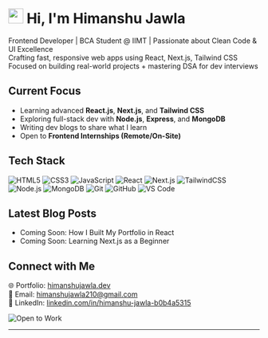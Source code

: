 # <img src="https://raw.githubusercontent.com/MartinHeinz/MartinHeinz/master/wave.gif" width="30px"> Hi, I'm Himanshu Jawla 

 Frontend Developer | BCA Student @ IIMT | Passionate about Clean Code & UI Excellence  
 Crafting fast, responsive web apps using React, Next.js, Tailwind CSS  
 Focused on building real-world projects + mastering DSA for dev interviews


##  Current Focus

-  Learning advanced **React.js**, **Next.js**, and **Tailwind CSS**
-  Exploring full-stack dev with **Node.js**, **Express**, and **MongoDB**
-  Writing dev blogs to share what I learn
-  Open to **Frontend Internships (Remote/On-Site)**



## Tech Stack

![HTML5](https://img.shields.io/badge/-HTML5-E34F26?style=flat&logo=html5&logoColor=white)
![CSS3](https://img.shields.io/badge/-CSS3-1572B6?style=flat&logo=css3&logoColor=white)
![JavaScript](https://img.shields.io/badge/-JavaScript-F7DF1E?style=flat&logo=javascript&logoColor=black)
![React](https://img.shields.io/badge/-React-61DAFB?style=flat&logo=react)
![Next.js](https://img.shields.io/badge/-Next.js-000000?style=flat&logo=nextdotjs)
![TailwindCSS](https://img.shields.io/badge/-TailwindCSS-38B2AC?style=flat&logo=tailwind-css)
![Node.js](https://img.shields.io/badge/-Node.js-339933?style=flat&logo=node.js)
![MongoDB](https://img.shields.io/badge/-MongoDB-47A248?style=flat&logo=mongodb)
![Git](https://img.shields.io/badge/-Git-F05032?style=flat&logo=git)
![GitHub](https://img.shields.io/badge/-GitHub-181717?style=flat&logo=github)
![VS Code](https://img.shields.io/badge/-VSCode-007ACC?style=flat&logo=visual-studio-code)

<!---

##  GitHub Stats

![GitHub Stats](https://github-readme-stats.vercel.app/api?username=himanshujawla&show_icons=true&theme=radical)  
![Top Langs](https://github-readme-stats.vercel.app/api/top-langs/?username=himanshujawla&layout=compact&theme=radical)

---

##  GitHub Trophy Case

[![trophy](https://github-profile-trophy.vercel.app/?username=himanshujawla&theme=onedark&row=1)](https://github.com/ryo-ma/github-profile-trophy)
-->


##  Latest Blog Posts

<!-- BLOG-POST-LIST:START -->
<!-- Replace with actual blog sync from Hashnode/Dev.to when live -->
- Coming Soon: How I Built My Portfolio in React
- Coming Soon: Learning Next.js as a Beginner
<!-- BLOG-POST-LIST:END -->



##  Connect with Me

🌐 Portfolio: [himanshujawla.dev](https://himanshujawla.dev)  
📩 Email: [himanshujawla210@gmail.com](mailto:himanshujawla210@gmail.com)  
📱 LinkedIn: [linkedin.com/in/himanshu-jawla-b0b4a5315](www.linkedin.com/in/himanshu-jawla-b0b4a5315)

![Open to Work](https://img.shields.io/badge/Open%20To-Frontend%20Internships-green?style=flat-square)

---



